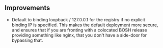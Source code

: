 ## Improvements

- Default to binding loopback / 127.0.0.1 for the registry if no
  explicit binding IP is specified.  This makes the default
  deployment more secure, and ensures that if you are fronting
  with a colocated BOSH release providing something like nginx,
  that you don't have a side-door for bypassing that.
